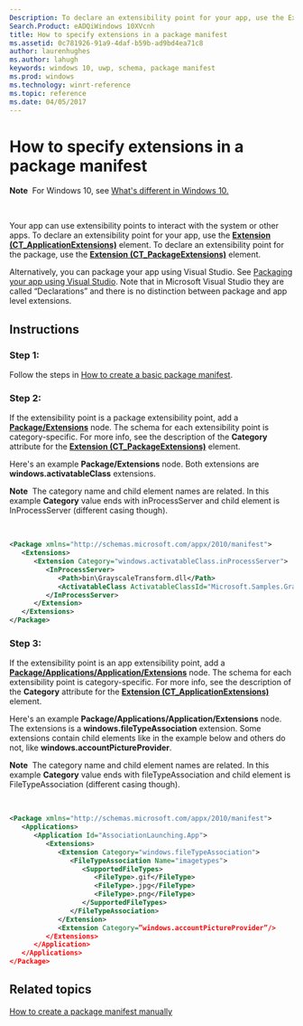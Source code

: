 ```yaml
---
Description: To declare an extensibility point for your app, use the Extension (CT\_ApplicationExtensions) element. To declare an extensibility point for the package, use the Extension (CT\_PackageExtensions) element.
Search.Product: eADQiWindows 10XVcnh
title: How to specify extensions in a package manifest
ms.assetid: 0c781926-91a9-4daf-b59b-ad9bd4ea71c8
author: laurenhughes
ms.author: lahugh
keywords: windows 10, uwp, schema, package manifest
ms.prod: windows
ms.technology: winrt-reference
ms.topic: reference
ms.date: 04/05/2017
---
```


# How to specify extensions in a package manifest


**Note**  For Windows 10, see [What's different in Windows 10.](uapmanifestschema/what-s-changed-in-windows-10.md)

 

Your app can use extensibility points to interact with the system or other apps. To declare an extensibility point for your app, use the [**Extension (CT\_ApplicationExtensions)**](https://msdn.microsoft.com/library/windows/apps/br211400) element. To declare an extensibility point for the package, use the [**Extension (CT\_PackageExtensions)**](https://msdn.microsoft.com/library/windows/apps/br211434) element.

Alternatively, you can package your app using Visual Studio. See [Packaging your app using Visual Studio](https://msdn.microsoft.com/windows/uwp/packaging/index). Note that in Microsoft Visual Studio they are called “Declarations” and there is no distinction between package and app level extensions.

## Instructions

### Step 1:

Follow the steps in [How to create a basic package manifest](how-to-create-a-basic-package-manifest.md).

### Step 2:

If the extensibility point is a package extensibility point, add a [**Package/Extensions**](https://msdn.microsoft.com/library/windows/apps/br211435) node. The schema for each extensibility point is category-specific. For more info, see the description of the **Category** attribute for the [**Extension (CT\_PackageExtensions)**](https://msdn.microsoft.com/library/windows/apps/br211434) element.

Here's an example **Package/Extensions** node. Both extensions are **windows.activatableClass** extensions.

**Note**  The category name and child element names are related. In this example **Category** value ends with inProcessServer and child element is InProcessServer (different casing though).

 

```XML
<Package xmlns="http://schemas.microsoft.com/appx/2010/manifest">
   <Extensions>
      <Extension Category="windows.activatableClass.inProcessServer">
         <InProcessServer>
            <Path>bin\GrayscaleTransform.dll</Path>
            <ActivatableClass ActivatableClassId="Microsoft.Samples.GrayscaleEffect" ThreadingModel="both" />
         </InProcessServer>
      </Extension>
   </Extensions>
</Package>
```

### Step 3:

If the extensibility point is an app extensibility point, add a [**Package/Applications/Application/Extensions**](https://msdn.microsoft.com/library/windows/apps/br211401) node. The schema for each extensibility point is category-specific. For more info, see the description of the **Category** attribute for the [**Extension (CT\_ApplicationExtensions)**](https://msdn.microsoft.com/library/windows/apps/br211400) element.

Here's an example **Package/Applications/Application/Extensions** node. The extensions is a **windows.fileTypeAssociation** extension. Some extensions contain child elements like in the example below and others do not, like **windows.accountPictureProvider**.

**Note**  The category name and child element names are related. In this example **Category** value ends with fileTypeAssociation and child element is FileTypeAssociation (different casing though).

 

```XML
<Package xmlns="http://schemas.microsoft.com/appx/2010/manifest">
   <Applications>
      <Application Id="AssociationLaunching.App">
         <Extensions>
            <Extension Category="windows.fileTypeAssociation">
               <FileTypeAssociation Name="imagetypes">
                  <SupportedFileTypes>
                     <FileType>.gif</FileType>
                     <FileType>.jpg</FileType>
                     <FileType>.png</FileType>
                  </SupportedFileTypes>
               </FileTypeAssociation>
            </Extension>
            <Extension Category=”windows.accountPictureProvider”/>
         </Extensions>
      </Application>
   </Applications>
</Package>
```

## Related topics


[How to create a package manifest manually](how-to-create-a-package-manifest-manually.md)

 

 



